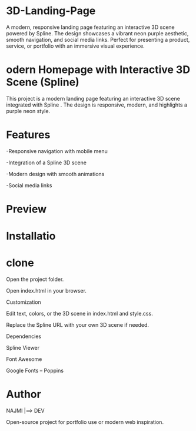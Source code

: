 # 3D-Landing-Page
A modern, responsive landing page featuring an interactive 3D scene powered by Spline. The design showcases a vibrant neon purple aesthetic, smooth navigation, and social media links. Perfect for presenting a product, service, or portfolio with an immersive visual experience.

# odern Homepage with Interactive 3D Scene (Spline)

This project is a modern landing page featuring an interactive 3D scene integrated with Spline
.
The design is responsive, modern, and highlights a purple neon style.

# Features

-Responsive navigation with mobile menu

-Integration of a Spline 3D scene

-Modern design with smooth animations

-Social media links

# Preview

# Installatio

# clone
Open the project folder.

Open index.html in your browser.

Customization

Edit text, colors, or the 3D scene in index.html and style.css.

Replace the Spline URL with your own 3D scene if needed.

Dependencies

Spline Viewer

Font Awesome

Google Fonts – Poppins

# Author

NAJMI |==> DEV

Open-source project for portfolio use or modern web inspiration.

